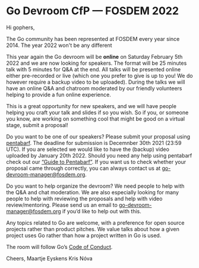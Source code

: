# Go Devroom CfP — FOSDEM 2022

Hi gophers,

The Go community has been represented at FOSDEM every year since 2014. The year 2022 won't be any different

This year again the Go devroom will be **online** on Saturday February 5th 2022 and we are now looking for speakers. The format will be 25 minutes talk with 5 minutes for Q&A at the end.
All talks will be presented online either pre-recorded or live (which one you prefer to give is up to you! We do however require a backup video to be uploaded).
During the talks we will have an online Q&A and chatroom moderated by our friendly volunteers helping to provide a fun online experience.

This is a great opportunity for new speakers, and we will have people helping you craft your talk and slides if so you wish. So if you, or someone you know, are working on something cool that might be good on a virtual stage, submit a proposal!

Do you want to be one of our speakers? Please submit your proposal using [pentabarf](https://penta.fosdem.org/event/new). The deadline for submission is Decemnber 30th 2021 (23:59 UTC). If you are selected we would like to have the (backup) video uploaded by January 20th 2022.
Should you need any help using pentabarf check out our [“Guide to Pentabarf”](https://eyskens.me/beginners-guide-to-pentabarf/).
If you want us to check whether your proposal came through correctly, you can always contact us at [go-devroom-manager@fosdem.org](mailto:go-devroom-manager@fosdem.org).

Do you want to help organize the devroom? We need people to help with the Q&A and chat moderation. We are also especially looking for many people to help with reviewing the proposals and help with video review/mentoring.
Please send us an email to [go-devroom-manager@fosdem.org](mailto:go-devroom-manager@fosdem.org) if you’d like to help out with this.

Any topics related to Go are welcome, with a preference for open source projects rather than product pitches. We value talks about how a given project uses Go rather than how a project written in Go is used.

The room will follow Go’s [Code of Conduct](https://golang.org/conduct).

Cheers,
Maartje Eyskens
Kris Nóva
